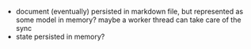- document (eventually) persisted in markdown file, but represented as some model in memory? maybe a worker thread can take care of the sync
- state persisted in memory?
